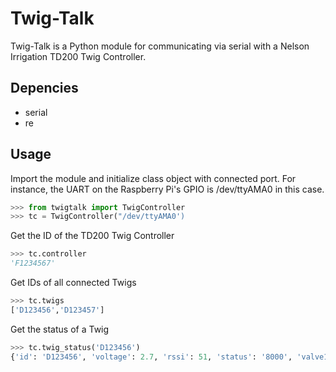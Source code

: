 # Twig-Talk
Twig-Talk is a Python module for communicating via serial with a Nelson Irrigation TD200 Twig Controller.

## Depencies
* serial
* re


## Usage
Import the module and initialize class object with connected port. For instance, the UART on the Raspberry Pi's GPIO is /dev/ttyAMA0 in this case.
```python
>>> from twigtalk import TwigController
>>> tc = TwigController("/dev/ttyAMA0')
```

Get the ID of the TD200 Twig Controller
```python
>>> tc.controller
'F1234567'
```

Get IDs of all connected Twigs
```python
>>> tc.twigs
['D123456','D123457']
```
Get the status of a Twig
```python
>>> tc.twig_status('D123456')
{'id': 'D123456', 'voltage': 2.7, 'rssi': 51, 'status': '8000', 'valve1_state': 0, 'valve1_message': 'Open Circuit Detected', 'valve2_state': 0, 'valve2_message': 'Open Circuit Detected', 'valve3_state': 0, 'valve3_message': 'Open Circuit Detected', 'valve4_state': 0, 'valve4_message': 'Open Circuit Detected'}
```
